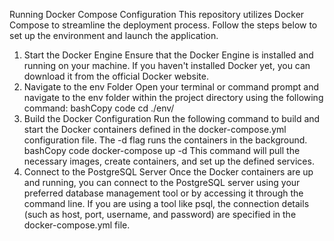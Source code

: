 Running Docker Compose Configuration
This repository utilizes Docker Compose to streamline the deployment process. Follow the steps below to set up the environment and launch the application.
1. Start the Docker Engine
Ensure that the Docker Engine is installed and running on your machine. If you haven't installed Docker yet, you can download it from the official Docker website.
2. Navigate to the env Folder
Open your terminal or command prompt and navigate to the env folder within the project directory using the following command:
bashCopy code
cd ./env/ 
3. Build the Docker Configuration
Run the following command to build and start the Docker containers defined in the docker-compose.yml configuration file. The -d flag runs the containers in the background.
bashCopy code
docker-compose up -d 
This command will pull the necessary images, create containers, and set up the defined services.
4. Connect to the PostgreSQL Server
Once the Docker containers are up and running, you can connect to the PostgreSQL server using your preferred database management tool or by accessing it through the command line. If you are using a tool like psql, the connection details (such as host, port, username, and password) are specified in the docker-compose.yml file.

